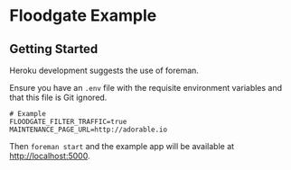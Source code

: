 # Floodgate Example

## Getting Started

Heroku development suggests the use of foreman.

Ensure you have an `.env` file with the requisite environment variables and that this file is Git ignored.

    # Example
    FLOODGATE_FILTER_TRAFFIC=true
    MAINTENANCE_PAGE_URL=http://adorable.io

Then `foreman start` and the example app will be available at [http://localhost:5000]().
